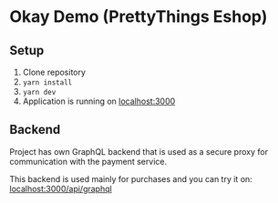 # Okay Demo (PrettyThings Eshop)

## Setup

1. Clone repository
2. `yarn install`
3. `yarn dev`
4. Application is running on [localhost:3000](http://localhost:3000/)

## Backend

Project has own GraphQL backend that is used as a secure proxy for communication with the payment service. 

This backend is used mainly for purchases and you can try it on: [localhost:3000/api/graphql](http://localhost:3000/api/graphql)

